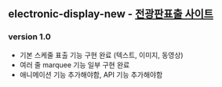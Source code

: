 ## electronic-display-new - [전광판표출 사이트](https://rlaghdtlr.github.io/stcN/electronic-display-new/)

### version 1.0

- 기본 스케줄 표출 기능 구현 완료 (텍스트, 이미지, 동영상)
- 여러 줄 marquee 기능 일부 구현 완료
- 애니메이션 기능 추가해야함, API 기능 추가해야함
